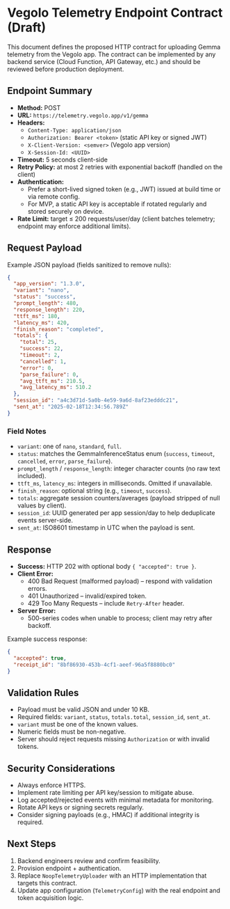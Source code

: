 # Vegolo Telemetry Endpoint Contract (Draft)

This document defines the proposed HTTP contract for uploading Gemma telemetry
from the Vegolo app. The contract can be implemented by any backend service
(Cloud Function, API Gateway, etc.) and should be reviewed before production
deployment.

## Endpoint Summary
- **Method:** POST
- **URL:** `https://telemetry.vegolo.app/v1/gemma`
- **Headers:**
  - `Content-Type: application/json`
  - `Authorization: Bearer <token>` (static API key or signed JWT)
  - `X-Client-Version: <semver>` (Vegolo app version)
  - `X-Session-Id: <UUID>`
- **Timeout:** 5 seconds client-side
- **Retry Policy:** at most 2 retries with exponential backoff (handled on the client)
- **Authentication:**
  - Prefer a short-lived signed token (e.g., JWT) issued at build time or via remote config.
  - For MVP, a static API key is acceptable if rotated regularly and stored securely on device.
- **Rate Limit:** target ≤ 200 requests/user/day (client batches telemetry; endpoint may enforce additional limits).

## Request Payload
Example JSON payload (fields sanitized to remove nulls):

```json
{
  "app_version": "1.3.0",
  "variant": "nano",
  "status": "success",
  "prompt_length": 480,
  "response_length": 220,
  "ttft_ms": 180,
  "latency_ms": 420,
  "finish_reason": "completed",
  "totals": {
    "total": 25,
    "success": 22,
    "timeout": 2,
    "cancelled": 1,
    "error": 0,
    "parse_failure": 0,
    "avg_ttft_ms": 210.5,
    "avg_latency_ms": 510.2
  },
  "session_id": "a4c3d71d-5a0b-4e59-9a6d-8af23edddc21",
  "sent_at": "2025-02-18T12:34:56.789Z"
}
```

### Field Notes
- `variant`: one of `nano`, `standard`, `full`.
- `status`: matches the GemmaInferenceStatus enum (`success`, `timeout`, `cancelled`, `error`, `parse_failure`).
- `prompt_length` / `response_length`: integer character counts (no raw text included).
- `ttft_ms`, `latency_ms`: integers in milliseconds. Omitted if unavailable.
- `finish_reason`: optional string (e.g., `timeout`, `success`).
- `totals`: aggregate session counters/averages (payload stripped of null values by client).
- `session_id`: UUID generated per app session/day to help deduplicate events server-side.
- `sent_at`: ISO8601 timestamp in UTC when the payload is sent.

## Response
- **Success:** HTTP 202 with optional body `{ "accepted": true }`.
- **Client Error:**
  - 400 Bad Request (malformed payload) – respond with validation errors.
  - 401 Unauthorized – invalid/expired token.
  - 429 Too Many Requests – include `Retry-After` header.
- **Server Error:**
  - 500-series codes when unable to process; client may retry after backoff.

Example success response:
```json
{
  "accepted": true,
  "receipt_id": "8bf86930-453b-4cf1-aeef-96a5f8880bc0"
}
```

## Validation Rules
- Payload must be valid JSON and under 10 KB.
- Required fields: `variant`, `status`, `totals.total`, `session_id`, `sent_at`.
- `variant` must be one of the known values.
- Numeric fields must be non-negative.
- Server should reject requests missing `Authorization` or with invalid tokens.

## Security Considerations
- Always enforce HTTPS.
- Implement rate limiting per API key/session to mitigate abuse.
- Log accepted/rejected events with minimal metadata for monitoring.
- Rotate API keys or signing secrets regularly.
- Consider signing payloads (e.g., HMAC) if additional integrity is required.

## Next Steps
1. Backend engineers review and confirm feasibility.
2. Provision endpoint + authentication.
3. Replace `NoopTelemetryUploader` with an HTTP implementation that targets this contract.
4. Update app configuration (`TelemetryConfig`) with the real endpoint and token acquisition logic.
